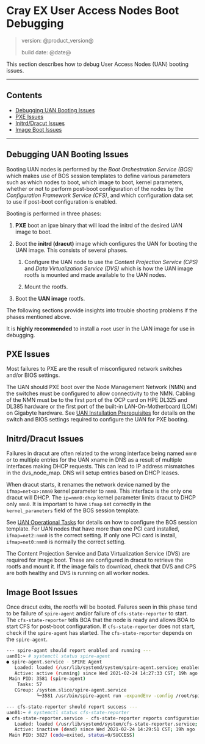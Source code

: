 # Cray EX User Access Nodes Boot Debugging

> version: @product_version@
>
> build date: @date@

This section describes how to debug User Access Nodes (UAN) booting issues.

---

## Contents

* [Debugging UAN Booting Issues](#overview)
* [PXE Issues](#pxe)
* [Initrd/Dracut Issues](#dracut)
* [Image Boot Issues](#image_boot)

---

<a name="overview"></a>
## Debugging UAN Booting Issues

Booting UAN nodes is performed by the *Boot Orchestration Service (BOS)* which makes use of BOS session
templates to define various parameters such as which nodes to boot, which image to boot, kernel parameters,
whether or not to perform post-boot configuration of the nodes by the *Configuration Framework Service (CFS)*,
and which configuration data set to use if post-boot configuration is enabled.

Booting is performed in three phases:

1. **PXE** boot an ipxe binary that will load the initrd of the desired UAN image to boot.

1. Boot the **initrd (dracut)** image which configures the UAN for booting the UAN image.  This consists of
several phases.

    1. Configure the UAN node to use the *Content Projection Service (CPS)* and
    *Data Virtualization Service (DVS)* which is how the UAN image rootfs is mounted and made
    available to the UAN nodes.

    1. Mount the rootfs.

1. Boot the **UAN image** rootfs.

The following sections provide insights into trouble shooting problems if the phases mentioned above.

It is **highly recommended** to install a `root` user in the UAN image for use in debugging.

<a name="pxe"></a>
## PXE Issues

Most failures to PXE are the result of misconfigured network switches and/or BIOS settings.

The UAN should PXE boot over the Node Management Network (NMN) and the switches must be configured to allow
connectivity to the NMN.  Cabling of the NMN must be to the first port of the OCP card on HPE DL325 and DL385
hardware or the first port of the built-in LAN-On-Motherboard (LOM) on Gigabyte hardware.  See
[UAN Installation Prerequisites](../prereqs/index.md) for details on the switch and BIOS settings required
to configure the UAN for PXE booting.

<a name="dracut"></a>
## Initrd/Dracut Issues

Failures in dracut are often related to the wrong interface being named `nmn0` or to multiple entries
for the UAN xname in DNS as a result of multiple interfaces making DHCP requests.  This can lead to IP
address mismatches in the dvs_node_map.  DNS will setup entries based on DHCP leases.

When dracut starts, it renames the network device named by the `ifmap=net<x>:nmn0` kernel parameter to `nmn0`.
This interface is the only one dracut will DHCP.  The `ip=nmn0:dhcp` kernel parameter limits dracut to
DHCP only `nmn0`.  It is important to have `ifmap` set correctly in the `kernel_parameters` field of the
BOS session template.

See [UAN Operational Tasks](../operations/index.md) for details on how to configure the BOS session template.
For UAN nodes that have more than one PCI card installed, `ifmap=net2:nmn0` is the correct setting.  If only
one PCI card is install, `ifmap=net0:nmn0` is normally the correct setting.

The Content Projection Service and Data Virtualization Service (DVS) are required for image boot.  These are
configured in dracut to retrieve the rootfs and mount it.  If the image fails to download, check that DVS
and CPS are both healthy and DVS is running on all worker nodes.

<a name="image_boot"></a>
## Image Boot Issues

Once dracut exits, the rootfs will be booted.  Failures seen in this phase tend to be failure of `spire-agent`
and/or failure of `cfs-state-reporter` to start.  The `cfs-state-reporter` tells BOA that the node is ready and
allows BOA to start CFS for post-boot configuration.  If `cfs-state-reporter` does not start, check if the
`spire-agent` has started.  The `cfs-state-reporter` depends on the `spire-agent`.

```bash
--- spire-agant should report enabled and running ---
uan01:~ # systemctl status spire-agent
● spire-agent.service - SPIRE Agent
   Loaded: loaded (/usr/lib/systemd/system/spire-agent.service; enabled; vendor preset: enabled)
   Active: active (running) since Wed 2021-02-24 14:27:33 CST; 19h ago
 Main PID: 3581 (spire-agent)
    Tasks: 57
   CGroup: /system.slice/spire-agent.service
           └─3581 /usr/bin/spire-agent run -expandEnv -config /root/spire/conf/spire-agent.conf

--- cfs-state-reporter should report success ---
uan01:~ # systemctl status cfs-state-reporter
● cfs-state-reporter.service - cfs-state-reporter reports configuration level of the system
   Loaded: loaded (/usr/lib/systemd/system/cfs-state-reporter.service; enabled; vendor preset: enabled)
   Active: inactive (dead) since Wed 2021-02-24 14:29:51 CST; 19h ago
 Main PID: 3827 (code=exited, status=0/SUCCESS)
```
